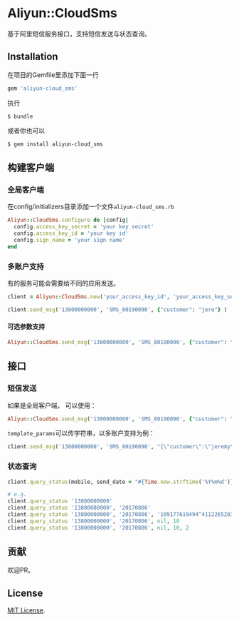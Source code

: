 # Aliyun::CloudSms

基于阿里短信服务接口，支持短信发送与状态查询。

## Installation

在项目的Gemfile里添加下面一行

```ruby
gem 'aliyun-cloud_sms'
```

执行

    $ bundle

或者你也可以

    $ gem install aliyun-cloud_sms

## 构建客户端

### 全局客户端
在config/initializers目录添加一个文件`aliyun-cloud_sms.rb`

``` ruby
Aliyun::CloudSms.configure do |config|
  config.access_key_secret = 'your key secret'
  config.access_key_id = 'your key id'
  config.sign_name = 'your sign name'
end
```

### 多账户支持
有的服务可能会需要给不同的应用发送。
```ruby
client = Aliyun::CloudSms.new('your_access_key_id', 'your_access_key_secret', 'your_sign_name')

client.send_msg('13800000000', 'SMS_80190090', {"customer": "jere"} )
```

#### 可选参数支持
```ruby
Aliyun::CloudSms.send_msg('13800000000', 'SMS_80190090', {"customer": "jere"}, {:OutId => '您的业务id', :smsUpExtendCode => '上行短信用的code'} )
```

## 接口

### 短信发送
如果是全局客户端， 可以使用：
```ruby
Aliyun::CloudSms.send_msg('13800000000', 'SMS_80190090', {"customer": "jere"} )
```

`template_params`可以传字符串，以多账户支持为例：
```ruby
client.send_msg('13800000000', 'SMS_80190090', "{\"customer\":\"jeremy\"}" )
```
### 状态查询
```ruby
client.query_status(mobile, send_date = "#{Time.now.strftime('%Y%m%d')}", biz_id = nil, page_size = 1, current_page = 1)

# e.g.
client.query_status '13800000000'
client.query_status '13800000000', '20170806'
client.query_status '13800000000', '20170806', '109177619494^4112265203597'
client.query_status '13800000000', '20170806', nil, 10
client.query_status '13800000000', '20170806', nil, 10, 2
```
## 贡献

欢迎PR。


## License
[MIT License](http://opensource.org/licenses/MIT).
